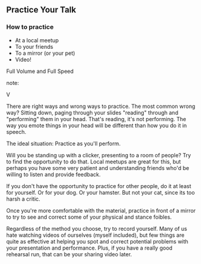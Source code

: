 ## Practice Your Talk

### How to practice

* At a local meetup
* To your friends
* To a mirror (or your pet)
* Video!

Full Volume and Full Speed

note:

V

There are right ways and wrong ways to practice. The most common wrong way? Sitting down, paging through your slides "reading" through and "performing" them in your head. That's reading, it's not performing. The way you emote things in your head will be different than how you do it in speech.

The ideal situation: Practice as you'll perform.

Will you be standing up with a clicker, presenting to a room of people? Try to find the opportunity to do that. Local meetups are great for this, but perhaps you have some very patient and understanding friends who'd be willing to listen and provide feedback.

If you don't have the opportunity to practice for other people, do it at least for yourself. Or for your dog. Or your hamster. But not your cat, since its too harsh a critic.

Once you're more comfortable with the material, practice in front of a mirror to try to see and correct some of your physical and stance foibles.

Regardless of the method you choose, try to record yourself. Many of us hate watching videos of ourselves (myself included), but few things are quite as effective at helping you spot and correct potential problems with your presentation and performance.  Plus, if you
have a really good rehearsal run, that can be your sharing video later.
